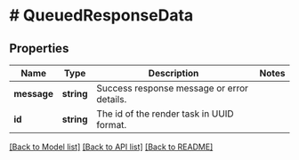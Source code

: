 # # QueuedResponseData

## Properties

Name | Type | Description | Notes
------------ | ------------- | ------------- | -------------
**message** | **string** | Success response message or error details. |
**id** | **string** | The id of the render task in UUID format. |

[[Back to Model list]](../../README.md#models) [[Back to API list]](../../README.md#endpoints) [[Back to README]](../../README.md)
